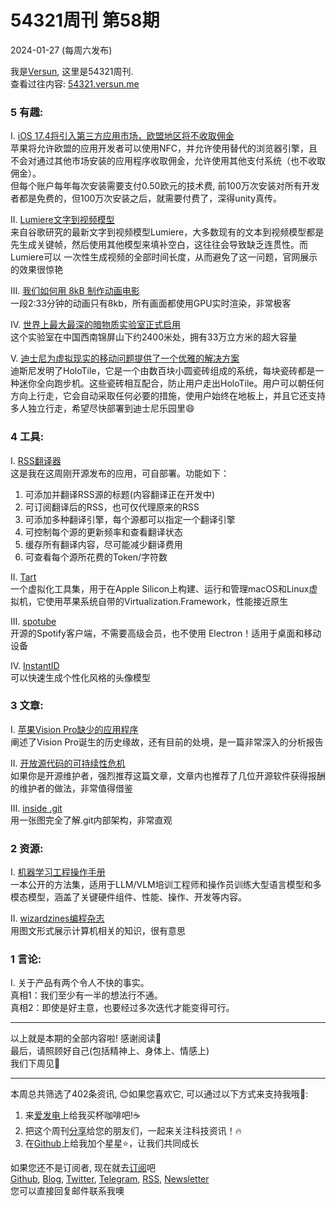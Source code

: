 # 54321周刊 第58期
2024-01-27 (每周六发布)

我是[Versun](https://notes.versun.me), 这里是54321周刊. \
查看过往内容: [54321.versun.me](https://54321.versun.me/)

### 5 有趣:
I. [iOS 17.4将引入第三方应用市场，欧盟地区将不收取佣金](https://www.macrumors.com/2024/01/25/ios-17-4-alternative-app-marketplaces-eu/)\
苹果将允许欧盟的应用开发者可以使用NFC，并允许使用替代的浏览器引擎，且不会对通过其他市场安装的应用程序收取佣金，允许使用其他支付系统（也不收取佣金）。\
但每个账户每年每次安装需要支付0.50欧元的技术费, 前100万次安装对所有开发者都是免费的，但100万次安装之后，就需要付费了，深得unity真传。

II. [Lumiere文字到视频模型](https://lumiere-video.github.io/)\
来自谷歌研究的最新文字到视频模型Lumiere，大多数现有的文本到视频模型都是先生成关键帧，然后使用其他模型来填补空白，这往往会导致缺乏连贯性。而Lumiere可以 一次性生成视频的全部时间长度，从而避免了这一问题，官网展示的效果很惊艳

III. [我们如何用 8kB 制作动画电影](https://www.ctrl-alt-test.fr/2024/how-we-made-an-animated-movie-in-8kb/)\
一段2:33分钟的动画只有8kb，所有画面都使用GPU实时渲染，非常极客

IV. [世界上最大最深的暗物质实验室正式启用](https://www.nature.com/articles/d41586-024-00166-w)\
这个实验室在中国西南锦屏山下约2400米处，拥有33万立方米的超大容量

V. [迪士尼为虚拟现实的移动问题提供了一个优雅的解决方案](https://techcrunch.com/2024/01/22/disney-holotile/)\
迪斯尼发明了HoloTile，它是一个由数百块小圆瓷砖组成的系统，每块瓷砖都是一种迷你全向跑步机。这些瓷砖相互配合，防止用户走出HoloTile。用户可以朝任何方向上行走，它会自动采取任何必要的措施，使用户始终在地板上，并且它还支持多人独立行走，希望尽快部署到迪士尼乐园里😄

### 4 工具:
I. [RSS翻译器](https://github.com/rss-translator/RSS-Translator)\
这是我在这周刚开源发布的应用，可自部署。功能如下：
1. 可添加并翻译RSS源的标题(内容翻译正在开发中)
2. 可订阅翻译后的RSS，也可仅代理原来的RSS
3. 可添加多种翻译引擎，每个源都可以指定一个翻译引擎
4. 可控制每个源的更新频率和查看翻译状态
5. 缓存所有翻译内容，尽可能减少翻译费用
6. 可查看每个源所花费的Token/字符数

II. [Tart](https://tart.run/)\
一个虚拟化工具集，用于在Apple Silicon上构建、运行和管理macOS和Linux虚拟机，它使用苹果系统自带的Virtualization.Framework，性能接近原生

III. [spotube](https://spotube.krtirtho.dev/)\
开源的Spotify客户端，不需要高级会员，也不使用 Electron！适用于桌面和移动设备

IV. [InstantID](https://instantid.github.io/)\
可以快速生成个性化风格的头像模型


### 3 文章:
I. [苹果Vision Pro缺少的应用程序](https://stratechery.com/2024/the-apple-vision-pros-missing-apps/)\
阐述了Vision Pro诞生的历史缘故，还有目前的处境，是一篇非常深入的分析报告

II. [开放源代码的可持续性危机](https://openpath.chadwhitacre.com/2024/the-open-source-sustainability-crisis/)\
如果你是开源维护者，强烈推荐这篇文章，文章内也推荐了几位开源软件获得报酬的维护者的做法，非常值得借鉴

III. [inside .git](https://wizardzines.com/comics/inside-git/)\
用一张图完全了解.git内部架构，非常直观


### 2 资源:
I. [机器学习工程操作手册](https://github.com/stas00/ml-engineering?tab=readme-ov-file)\
一本公开的方法集，适用于LLM/VLM培训工程师和操作员训练大型语言模型和多模态模型，涵盖了关键硬件组件、性能、操作、开发等内容。

II. [wizardzines编程杂志](https://wizardzines.com/)\
用图文形式展示计算机相关的知识，很有意思

### 1 言论:
I. 关于产品有两个令人不快的事实。\
真相1：我们至少有一半的想法行不通。\
真相2：即使是好主意，也要经过多次迭代才能变得可行。

---
以上就是本期的全部内容啦! 感谢阅读🥰\
最后，请照顾好自己(包括精神上、身体上、情感上)\
我们下周见👋

---
本周总共筛选了402条资讯, 😊如果您喜欢它, 可以通过以下方式来支持我哦🎉: 
1. 来[爱发电](https://afdian.net/a/versun)上给我买杯咖啡吧!☕ 
2. 把这个周刊[分享](https://54321.versun.me)给您的朋友们，一起来关注科技资讯！🔥 
3. 在[Github](https://github.com/versun/54321-Weekly)上给我加个星星⭐，让我们共同成长 

如果您还不是订阅者, 现在就去[订阅](https://54321.versun.me)吧\
[Github](https://github.com/versun/54321-Weekly), [Blog](https://blog.versun.me/), [Twitter](https://twitter.com/VersunPan), [Telegram](https://t.me/+0hAhZfrPJGo1YmI9), [RSS](https://54321.versun.me/feed), [Newsletter](https://54321.versun.me/)\
您可以直接回复邮件联系我噢
